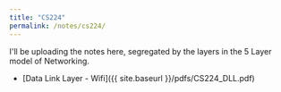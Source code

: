 ```yaml
---
title: "CS224"
permalink: /notes/cs224/
---
```


I'll be uploading the notes here, segregated by the layers in the 5 Layer model of Networking.
- [Data Link Layer - Wifi]({{ site.baseurl }}/pdfs/CS224_DLL.pdf)